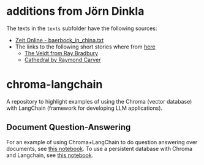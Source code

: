 # additions from Jörn Dinkla

The texts in the `texts` subfolder have the following sources:

- [Zeit Online - baerbock_in_china.txt](https://www.zeit.de/politik/ausland/2023-04/baerbock-china-reise-ukraine-taiwan)
- The links to the following short stories where from [here](https://reedsy.com/discovery/blog/best-short-stories)
    - [The Veldt from Ray Bradbury](https://en.wikipedia.org/wiki/The_Veldt_(short_story))
    - [Cathedral by Raymond Carver](http://www.giuliotortello.it/ebook/cathedral.pdf)

# chroma-langchain

A repository to highlight examples of using the Chroma (vector database) with LangChain (framework for developing LLM applications).

## Document Question-Answering

For an example of using Chroma+LangChain to do question answering over documents, see [this notebook](qa.ipynb).
To use a persistent database with Chroma and Langchain, see [this notebook](qa_persistent.ipynb).
